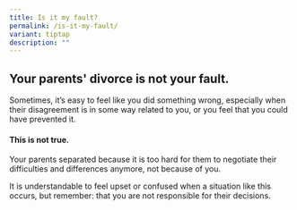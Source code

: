 ```yaml
---
title: Is it my fault?
permalink: /is-it-my-fault/
variant: tiptap
description: ""
---
```

<h2>Your parents' divorce is not your fault.</h2>
<p></p>
<p>Sometimes, it’s easy to feel like you did something wrong, especially
when their disagreement is in some way related to you, or you feel that
you could have prevented it.</p>
<h4>This is not true. </h4>
<p>Your parents separated because it is too hard for them to negotiate their
difficulties and differences anymore, not because of you.</p>
<p>It is understandable to feel upset or confused when a situation like this
occurs, but remember: that you are not responsible for their decisions.&nbsp;</p>
<p></p>
<p></p>
<p></p>
<p></p>